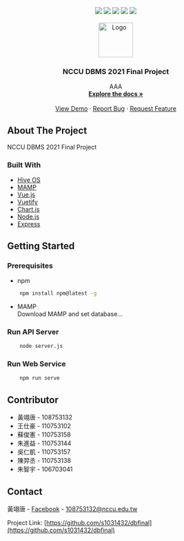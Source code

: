 <div id="top" style="text-align:center; margin:0 auto;">
    <img src="https://img.shields.io/github/issues/s1031432/dbfinal">
    <img src="https://img.shields.io/github/forks/s1031432/dbfinal">
    <img src="https://img.shields.io/github/stars/s1031432/dbfinal">
    <img src="https://img.shields.io/github/license/s1031432/dbfinal">
    <img src="https://img.shields.io/badge/Node.js-v12.16.2-brightgreen">
</div>




<!-- PROJECT LOGO -->
<br />
<div align="center">
  <a href="https://github.com/s1031432/dbfinal">
    <img src="https://i.imgur.com/RZlMpOs.png" alt="Logo" width="80" height="80">
  </a>

  <h3 align="center">NCCU DBMS 2021 Final Project</h3>

  <p align="center">
    AAA
    <br />
    <a href="https://github.com/s1031432/dbfinal"><strong>Explore the docs »</strong></a>
    <br />
    <br />
    <a href="http://140.119.164.151:8080">View Demo</a>
    ·
    <a href="https://fb.com/ty80517">Report Bug</a>
    ·
    <a href="mailto:108753132@nccu.edu.tw">Request Feature</a>
  </p>
</div>

<!-- ABOUT THE PROJECT -->
## About The Project

NCCU DBMS 2021 Final Project



### Built With

* [Hive OS](https://hiveos.farm/)
* [MAMP](https://www.mamp.info/en/windows/)
* [Vue.js](https://vuejs.org/)
* [Vuetify](https://vuetifyjs.com/en/)
* [Chart.js](https://www.chartjs.org/)
* [Node.js](https://nodejs.org/en/)
* [Express](https://expressjs.com/zh-tw/)



<!-- GETTING STARTED -->
## Getting Started

### Prerequisites

* npm
```sh
    npm install npm@latest -g
```
* MAMP<br>
    Download MAMP and set database...

### Run API Server
```sh
    node server.js
```

### Run Web Service
```sh
    npm run serve
```

<!-- CONTRIBUTOR -->
## Contributor

* 黃翊唐 - 108753132
* 王仕豪 - 110753102
* 蘇俊憲 - 110753158
* 朱進益 - 110753144
* 吳仁凱 - 110753157
* 陳羿丞 - 110753138
* 朱智宇 - 106703041

<!-- CONTACT -->
## Contact

黃翊唐 - [Facebook](https://fb.com/ty80517) - 108753132@nccu.edu.tw

Project Link: [https://github.com/s1031432/dbfinal](https://github.com/s1031432/dbfinal)
